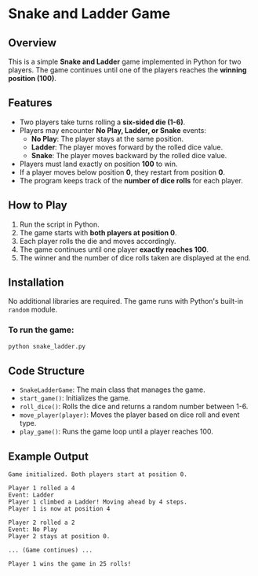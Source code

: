 # Snake and Ladder Game

## Overview
This is a simple **Snake and Ladder** game implemented in Python for two players. The game continues until one of the players reaches the **winning position (100)**.

## Features
- Two players take turns rolling a **six-sided die (1-6)**.
- Players may encounter **No Play, Ladder, or Snake** events:
  - **No Play**: The player stays at the same position.
  - **Ladder**: The player moves forward by the rolled dice value.
  - **Snake**: The player moves backward by the rolled dice value.
- Players must land exactly on position **100** to win.
- If a player moves below position **0**, they restart from position **0**.
- The program keeps track of the **number of dice rolls** for each player.

## How to Play
1. Run the script in Python.
2. The game starts with **both players at position 0**.
3. Each player rolls the die and moves accordingly.
4. The game continues until one player **exactly reaches 100**.
5. The winner and the number of dice rolls taken are displayed at the end.

## Installation
No additional libraries are required. The game runs with Python's built-in `random` module.

### To run the game:
```sh
python snake_ladder.py
```

## Code Structure
- `SnakeLadderGame`: The main class that manages the game.
- `start_game()`: Initializes the game.
- `roll_dice()`: Rolls the dice and returns a random number between 1-6.
- `move_player(player)`: Moves the player based on dice roll and event type.
- `play_game()`: Runs the game loop until a player reaches 100.

## Example Output
```
Game initialized. Both players start at position 0.

Player 1 rolled a 4
Event: Ladder
Player 1 climbed a Ladder! Moving ahead by 4 steps.
Player 1 is now at position 4

Player 2 rolled a 2
Event: No Play
Player 2 stays at position 0.

... (Game continues) ...

Player 1 wins the game in 25 rolls!
```






